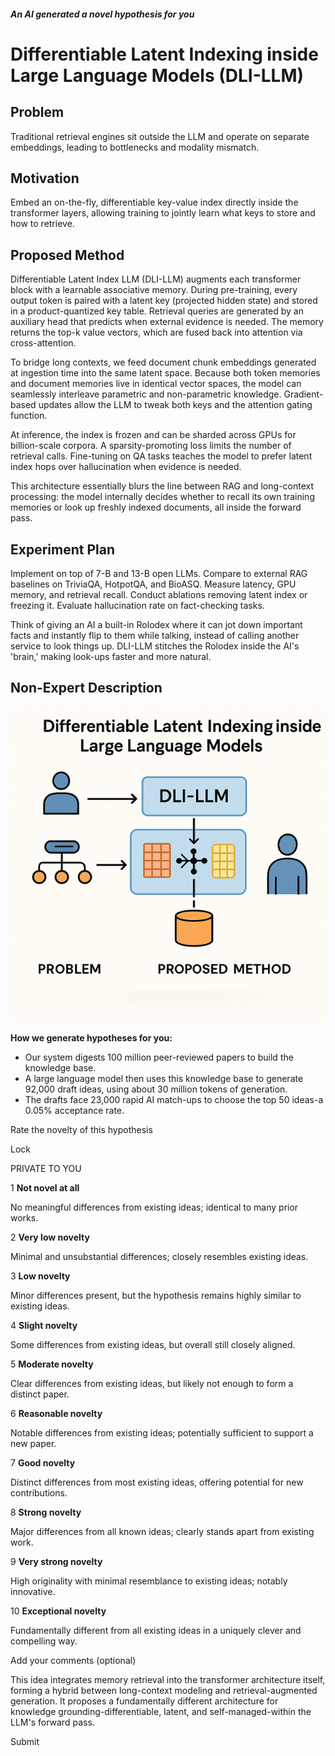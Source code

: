 ##### An AI generated a novel hypothesis for you

# **Differentiable Latent Indexing inside Large Language Models (DLI-LLM)**

## Problem

Traditional retrieval engines sit outside the LLM and operate on separate embeddings, leading to bottlenecks and modality mismatch.

## Motivation

Embed an on-the-fly, differentiable key-value index directly inside the transformer layers, allowing training to jointly learn what keys to store and how to retrieve.

## Proposed Method

Differentiable Latent Index LLM (DLI-LLM) augments each transformer block with a learnable associative memory. During pre-training, every output token is paired with a latent key (projected hidden state) and stored in a product-quantized key table. Retrieval queries are generated by an auxiliary head that predicts when external evidence is needed. The memory returns the top-k value vectors, which are fused back into attention via cross-attention.

To bridge long contexts, we feed document chunk embeddings generated at ingestion time into the same latent space. Because both token memories and document memories live in identical vector spaces, the model can seamlessly interleave parametric and non-parametric knowledge. Gradient-based updates allow the LLM to tweak both keys and the attention gating function.

At inference, the index is frozen and can be sharded across GPUs for billion-scale corpora. A sparsity-promoting loss limits the number of retrieval calls. Fine-tuning on QA tasks teaches the model to prefer latent index hops over hallucination when evidence is needed.

This architecture essentially blurs the line between RAG and long-context processing: the model internally decides whether to recall its own training memories or look up freshly indexed documents, all inside the forward pass.

## Experiment Plan

Implement on top of 7-B and 13-B open LLMs. Compare to external RAG baselines on TriviaQA, HotpotQA, and BioASQ. Measure latency, GPU memory, and retrieval recall. Conduct ablations removing latent index or freezing it. Evaluate hallucination rate on fact-checking tasks.

Think of giving an AI a built-in Rolodex where it can jot down important facts and instantly flip to them while talking, instead of calling another service to look things up. DLI-LLM stitches the Rolodex inside the AI's 'brain,' making look-ups faster and more natural.

## Non-Expert Description


![](https://github.com/paulohl/hypothesis-llm/blob/main/hypothesis-01/DLI-LLM.png)

**How we generate hypotheses for you:**

- Our system digests 100 million peer-reviewed papers to build the knowledge base.
- A large language model then uses this knowledge base to generate 92,000 draft ideas, using about 30 million tokens of generation.
- The drafts face 23,000 rapid AI match-ups to choose the top 50 ideas-a 0.05% acceptance rate.

Rate the novelty of this hypothesis

Lock

PRIVATE TO YOU

1 **Not novel at all**

No meaningful differences from existing ideas; identical to many prior works.

2 **Very low novelty**

Minimal and unsubstantial differences; closely resembles existing ideas.

3 **Low novelty**

Minor differences present, but the hypothesis remains highly similar to existing ideas.

4 **Slight novelty**

Some differences from existing ideas, but overall still closely aligned.

5 **Moderate novelty**

Clear differences from existing ideas, but likely not enough to form a distinct paper.

6 **Reasonable novelty**

Notable differences from existing ideas; potentially sufficient to support a new paper.

7 **Good novelty**

Distinct differences from most existing ideas, offering potential for new contributions.

8 **Strong novelty**

Major differences from all known ideas; clearly stands apart from existing work.

9 **Very strong novelty**

High originality with minimal resemblance to existing ideas; notably innovative.

10 **Exceptional novelty**

Fundamentally different from all existing ideas in a uniquely clever and compelling way.

Add your comments (optional)

This idea integrates memory retrieval into the transformer architecture itself, forming a hybrid between long-context modeling and retrieval-augmented generation. It proposes a fundamentally different architecture for knowledge grounding-differentiable, latent, and self-managed-within the LLM's forward pass.

Submit
